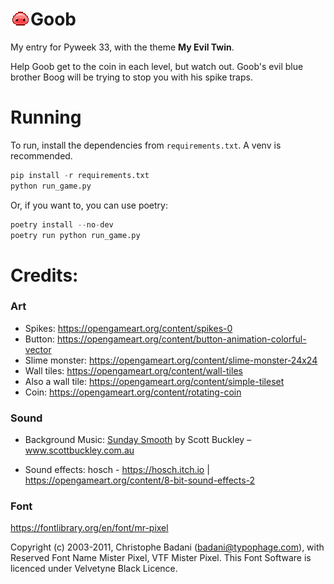 

# <img src="/assets/slime_monster_single.png" align="left"> Goob

My entry for Pyweek 33, with the theme **My Evil Twin**.

Help Goob get to the coin in each level, but watch out. Goob's evil blue brother Boog will be trying to stop you with his spike traps.

# Running

To run, install the dependencies from `requirements.txt`. A venv is recommended.
```py
pip install -r requirements.txt
python run_game.py
```

Or, if you want to, you can use poetry:
```py
poetry install --no-dev
poetry run python run_game.py
```

# Credits:
### Art
- Spikes: https://opengameart.org/content/spikes-0
- Button: https://opengameart.org/content/button-animation-colorful-vector
- Slime monster: https://opengameart.org/content/slime-monster-24x24
- Wall tiles: https://opengameart.org/content/wall-tiles
- Also a wall tile: https://opengameart.org/content/simple-tileset
- Coin: https://opengameart.org/content/rotating-coin

### Sound
- Background Music: [Sunday Smooth](https://www.scottbuckley.com.au/library/sunday-smooth/) by Scott Buckley – www.scottbuckley.com.au

- Sound effects: hosch - https://hosch.itch.io |
https://opengameart.org/content/8-bit-sound-effects-2

### Font

https://fontlibrary.org/en/font/mr-pixel

Copyright (c) 2003-2011, Christophe Badani (badani@typophage.com), with Reserved Font Name Mister Pixel, VTF Mister Pixel.
This Font Software is licenced under Velvetyne Black Licence.